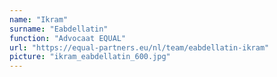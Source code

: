 ```yaml
---
name: "Ikram"
surname: "Eabdellatin"
function: "Advocaat EQUAL"
url: "https://equal-partners.eu/nl/team/eabdellatin-ikram"
picture: "ikram_eabdellatin_600.jpg"
---
```

